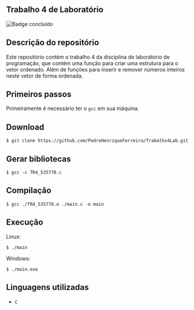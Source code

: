 ## Trabalho 4 de Laboratório
![Badge concluído](http://img.shields.io/static/v1?label=STATUS&message=CONCLUÍDO&color=GREEN&style=for-the-badge)

## Descrição do repositório
Este repositório contém o trabalho 4 da disciplina de laborátorio de programação, que contém uma função para criar uma estrutura para o vetor ordenado. Além de funções para inserir e remover números inteiros neste vetor de forma ordenada.

## Primeiros passos
Primeiramente é necessário ter o `gcc` em sua máquina.

## Download
```
$ git clone https://github.com/PedroHenriqueFerreira/Trabalho4Lab.git 
```

## Gerar bibliotecas
```
$ gcc -c TR4_535770.c
```

## Compilação
```
$ gcc ./TR4_535770.o ./main.c -o main
``` 

## Execução
Linux:
```
$ ./main
```

Windows:
```
$ ./main.exe
```

## Linguagens utilizadas
- `C`